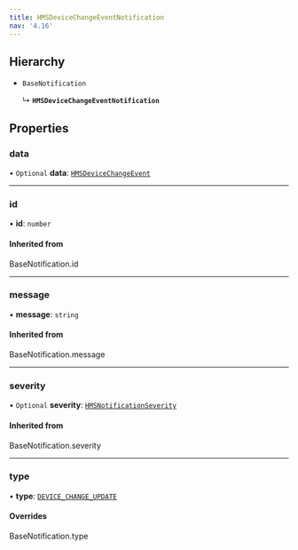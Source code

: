 ```yaml
---
title: HMSDeviceChangeEventNotification
nav: '4.16'
---
```


## Hierarchy

- `BaseNotification`

  ↳ **`HMSDeviceChangeEventNotification`**

## Properties

### data

• `Optional` **data**: [`HMSDeviceChangeEvent`](/api-reference/javascript/v2/interfaces/HMSDeviceChangeEvent)

---

### id

• **id**: `number`

#### Inherited from

BaseNotification.id

---

### message

• **message**: `string`

#### Inherited from

BaseNotification.message

---

### severity

• `Optional` **severity**: [`HMSNotificationSeverity`](/api-reference/javascript/v2/enums/HMSNotificationSeverity)

#### Inherited from

BaseNotification.severity

---

### type

• **type**: [`DEVICE_CHANGE_UPDATE`](/api-reference/javascript/v2/enums/HMSNotificationTypes#device_change_update)

#### Overrides

BaseNotification.type
